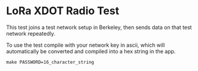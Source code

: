 LoRa XDOT Radio Test
====================

This test joins a test network setup in Berkeley, then sends data on
that test network repeatedly.

To use the test compile with your network key in ascii, which will
automatically be converted and compiled into a hex string in the app.

```
make PASSWORD=16_character_string
```
